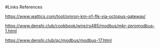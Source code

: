 #Links References

https://www.wattics.com/tool/omron-km-n1-flk-via-octopus-gateway/

https://www.denshi.club/cookbook/wire/rs485/modbus/mkr-zeromodbus-1.html

https://www.denshi.club/pc/modbus/modbus-17.html
